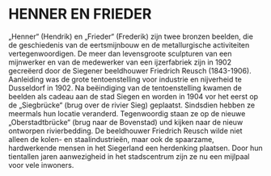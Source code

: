 # HENNER EN FRIEDER

„Henner“ (Hendrik) en „Frieder“ (Frederik) zijn twee bronzen beelden, die de geschiedenis van de eertsmijnbouw en de metallurgische activiteiten vertegenwoordigen.  De meer dan levensgroote sculpturen van een mijnwerker en van de medewerker van een ijzerfabriek  zijn in 1902 gecreëerd  door de Siegener beeldhouwer Friedrich Reusch (1843-1906). 
Aanleiding was de grote tentoenstelling  voor industrie en nijverheid te Dusseldorf in 1902. Na beëindiging van de tentoenstelling kwamen de beelden als cadeau aan de stad Siegen en worden in 1904 vor het eerst op de „Siegbrücke“ (brug over de rivier Sieg) geplaatst. 
Sindsdien hebben ze meermals hun locatie veranderd. Tegenwoordig staan ze op de nieuwe „Oberstadtbrücke“ (brug naar de Bovenstad) und kijken naar de nieuw ontworpen rivierbedding. 
De beeldhouwer Friedrich Reusch wilde niet alleen de kolen- en staalindustrieën, maar ook de spaarzame, hardwerkende mensen in het Siegerland een herdenking plaatsen. 
Door hun tientallen jaren aanwezigheid in het stadscentrum zijn ze nu een mijlpaal  voor vele inwoners.
